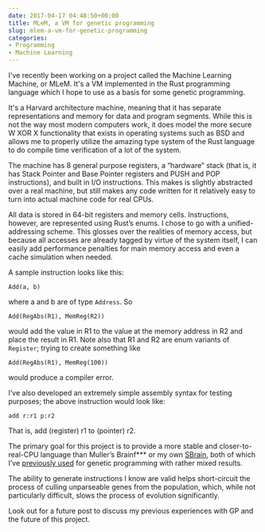 ```yaml
---
date: 2017-04-17 04:48:50+00:00
title: MLeM, a VM for genetic programming
slug: mlem-a-vm-for-genetic-programming
categories:
- Programming
- Machine Learning
---
```


I've recently been working on a project called the Machine Learning Machine, or MLeM. It's a VM implemented in the Rust programming language
which I hope to use as a basis for some genetic programming.


It's a Harvard architecture machine, meaning that it has separate representations and memory for data and program segments. While this is not the way most modern computers work, it does model the more secure W XOR X functionality that exists in operating systems such as BSD and allows me to properly utilize the amazing type system of the Rust language to do compile time verification of a lot of the system.

The machine has 8 general purpose registers, a “hardware” stack (that is, it has Stack Pointer and Base Pointer registers and PUSH and POP instructions), and built in I/O instructions. This makes is slightly abstracted over a real machine, but still makes any code written for it relatively easy to turn into actual machine code for real CPUs.

All data is stored in 64-bit registers and memory cells. Instructions, however, are represented using Rust’s enums. I chose to go with a unified-addressing scheme. This glosses over the realities of memory access, but because all accesses are already tagged by virtue of the system itself, I can easily add performance penalties for main memory access and even a cache simulation when needed.

A sample instruction looks like this:

`Add(a, b)`

where a and b are of type `Address`. So

`Add(RegAbs(R1), MemReg(R2))`

would add the value in R1 to the value at the memory address in R2 and place the result in R1. Note also that R1 and R2 are enum variants of `Register`; trying to
create something like

`Add(RegAbs(R1), MemReg(100))`

would produce a compiler error. 

I’ve also developed an extremely simple assembly syntax for testing purposes; the above instruction would look like:

`add r:r1 p:r2`

That is, add (register) r1 to (pointer) r2.


The primary goal for this project is to provide a more stable and closer-to-real-CPU language than Muller’s Brainf*** or my own [SBrain](https://github.com/leotindall/sbrain), both of which I’ve [previously used](https://github.com/leotindall/evolve_bf) for genetic programming with rather mixed results.

The ability to generate instructions I know are valid helps short-circuit the process of culling unparseable genes from the population, which, while not particularly difficult, slows the process of evolution significantly.

Look out for a future post to discuss my previous experiences with GP and the future of this project.

